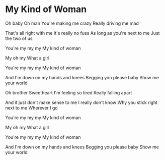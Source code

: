 # My Kind of Woman

Oh baby
Oh man
You're making me crazy
Really driving me mad

That's all right with me
It's really no fuss
As long as you're next to me
Just the two of us

You're my my my
My kind of woman

My oh my
What a girl

You're my my my
My kind of woman

And I'm down on my hands and knees
Begging you please baby
Show me your world

Oh brother
Sweetheart
I'm feeling so tired
Really falling apart

And it just don't make sense to me
I really don't know
Why you stick right next to me
Wherever I go

You're my my my
My kind of woman

My oh my
What a girl

You're my my my
My kind of woman

And I'm down on my hands and knees
Begging you please baby
Show me your world

